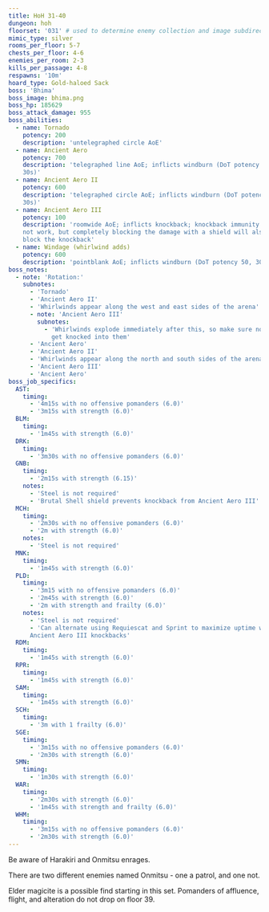 ```yaml
---
title: HoH 31-40
dungeon: hoh
floorset: '031' # used to determine enemy collection and image subdirectory
mimic_type: silver
rooms_per_floor: 5-7
chests_per_floor: 4-6
enemies_per_room: 2-3
kills_per_passage: 4-8
respawns: '10m'
hoard_type: Gold-haloed Sack
boss: 'Bhima'
boss_image: bhima.png
boss_hp: 185629
boss_attack_damage: 955
boss_abilities:
  - name: Tornado
    potency: 200
    description: 'untelegraphed circle AoE'
  - name: Ancient Aero
    potency: 700
    description: 'telegraphed line AoE; inflicts windburn (DoT potency 50,
    30s)'
  - name: Ancient Aero II
    potency: 600
    description: 'telegraphed circle AoE; inflicts windburn (DoT potency 50,
    30s)'
  - name: Ancient Aero III
    potency: 100
    description: 'roomwide AoE; inflicts knockback; knockback immunity does
    not work, but completely blocking the damage with a shield will also
    block the knockback'
  - name: Windage (whirlwind adds)
    potency: 600
    description: 'pointblank AoE; inflicts windburn (DoT potency 50, 30s)'
boss_notes:
  - note: 'Rotation:'
    subnotes:
      - 'Tornado'
      - 'Ancient Aero II'
      - 'Whirlwinds appear along the west and east sides of the arena'
      - note: 'Ancient Aero III'
        subnotes:
          - 'Whirlwinds explode immediately after this, so make sure not get
            get knocked into them'
      - 'Ancient Aero'
      - 'Ancient Aero II'
      - 'Whirlwinds appear along the north and south sides of the arena'
      - 'Ancient Aero III'
      - 'Ancient Aero'
boss_job_specifics:
  AST:
    timing:
      - '4m15s with no offensive pomanders (6.0)'
      - '3m15s with strength (6.0)'
  BLM:
    timing:
      - '1m45s with strength (6.0)'
  DRK:
    timing:
      - '3m30s with no offensive pomanders (6.0)'
  GNB:
    timing:
      - '2m15s with strength (6.15)'
    notes:
      - 'Steel is not required'
      - 'Brutal Shell shield prevents knockback from Ancient Aero III'
  MCH:
    timing:
      - '2m30s with no offensive pomanders (6.0)'
      - '2m with strength (6.0)'
    notes:
      - 'Steel is not required'
  MNK:
    timing:
      - '1m45s with strength (6.0)'
  PLD:
    timing:
      - '3m15 with no offensive pomanders (6.0)'
      - '2m45s with strength (6.0)'
      - '2m with strength and frailty (6.0)'
    notes:
      - 'Steel is not required'
      - 'Can alternate using Requiescat and Sprint to maximize uptime with
      Ancient Aero III knockbacks'
  RDM:
    timing:
      - '1m45s with strength (6.0)'
  RPR:
    timing:
      - '1m45s with strength (6.0)'
  SAM:
    timing:
      - '1m45s with strength (6.0)'
  SCH:
    timing:
      - '3m with 1 frailty (6.0)'
  SGE:
    timing:
      - '3m15s with no offensive pomanders (6.0)'
      - '2m30s with strength (6.0)'
  SMN:
    timing:
      - '1m30s with strength (6.0)'
  WAR:
    timing:
      - '2m30s with strength (6.0)'
      - '1m45s with strength and frailty (6.0)'
  WHM:
    timing:
      - '3m15s with no offensive pomanders (6.0)'
      - '2m30s with strength (6.0)'
---
```


Be aware of Harakiri and Onmitsu enrages.

There are two different enemies named Onmitsu - one a patrol, and one not.

Elder magicite is a possible find starting in this set. Pomanders of affluence,
flight, and alteration do not drop on floor 39.
